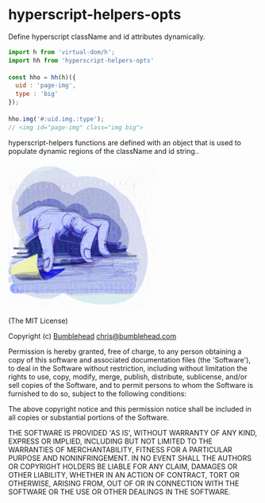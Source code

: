 hyperscript-helpers-opts
========================

Define hyperscript className and id attributes dynamically.

```javascript
import h from 'virtual-dom/h';
import hh from 'hyperscript-helpers-opts'

const hho = hh(h)({
  uid : 'page-img',
  type : 'big'
});
  
hho.img('#:uid.img.:type');
// <img id="page-img" class="img big">
```

hyperscript-helpers functions are defined with an object that is used to populate dynamic regions of the className and id string..


[0]: http://www.bumblehead.com                            "bumblehead"

![scrounge](https://github.com/iambumblehead/scroungejs/raw/main/img/hand.png)

(The MIT License)

Copyright (c) [Bumblehead][0] <chris@bumblehead.com>

Permission is hereby granted, free of charge, to any person obtaining a copy of this software and associated documentation files (the 'Software'), to deal in the Software without restriction, including without limitation the rights to use, copy, modify, merge, publish, distribute, sublicense, and/or sell copies of the Software, and to permit persons to whom the Software is furnished to do so, subject to the following conditions:

The above copyright notice and this permission notice shall be included in all copies or substantial portions of the Software.

THE SOFTWARE IS PROVIDED 'AS IS', WITHOUT WARRANTY OF ANY KIND, EXPRESS OR IMPLIED, INCLUDING BUT NOT LIMITED TO THE WARRANTIES OF MERCHANTABILITY, FITNESS FOR A PARTICULAR PURPOSE AND NONINFRINGEMENT. IN NO EVENT SHALL THE AUTHORS OR COPYRIGHT HOLDERS BE LIABLE FOR ANY CLAIM, DAMAGES OR OTHER LIABILITY, WHETHER IN AN ACTION OF CONTRACT, TORT OR OTHERWISE, ARISING FROM, OUT OF OR IN CONNECTION WITH THE SOFTWARE OR THE USE OR OTHER DEALINGS IN THE SOFTWARE.
